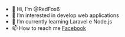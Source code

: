 - 👋 Hi, I’m @RedFox6
- 👀 I’m interested in develop web applications
- 🌱 I’m currently learning Laravel e Node.js
- 📫 How to reach me <a href="https://www.facebook.com/slyr305/" _blank>Facebook</a>
